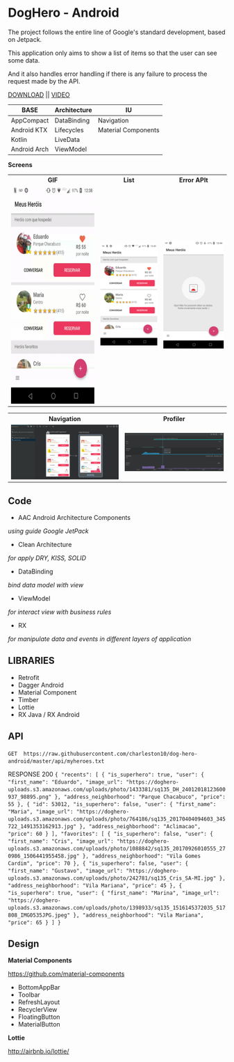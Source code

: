 # DogHero - Android

The project follows the entire line of Google's standard development, based on Jetpack.

This application only aims to show a list of items so that the user can see some data.

And it also handles error handling if there is any failure to process the request made by the API.

[DOWNLOAD](https://github.com/charleston10/dog-hero-android/blob/master/apk/app-dev-debug.apk) || [VIDEO](https://github.com/charleston10/dog-hero-android/blob/master/assets/video/device-2018-12-20-123845.mp4?raw=true)

<table>
  <thead>
    <tr>
      <th>BASE</th>
      <th>Architecture</th>
      <th>IU</th>
    </tr>
  </thead>
  <tbody>
    <tr>
      <td>AppCompact</td>
      <td>DataBinding</td>
      <td>Navigation</td>
    </tr>
    <tr>
      <td>Android KTX</td>
      <td>Lifecycles</td>
      <td>Material Components</td>
    </tr>
     <tr>
      <td>Kotlin</td>
      <td>LiveData</td>
    </tr>
     <tr>
      <td>Android Arch</td>
      <td>ViewModel</td>
    </tr>
  </tbody>
</table>


**Screens**
<table>
  <th>GIF</th>
  <th>List</th>
  <th>Error APIt</th>
<tr>
  <td>
    <img src="https://github.com/charleston10/dog-hero-android/blob/master/assets/screens/app.gif?raw=true" height="500" width="900"/>
  </td>
<td>
   <img src="https://github.com/charleston10/dog-hero-android/blob/master/assets/screens/list.png?raw=true"/>
  </td>
<td>
   <img src="https://github.com/charleston10/dog-hero-android/blob/master/assets/screens/error.png?raw=true"/>
  </td>
</tr>
</table>
<table>
  <th>Navigation</th>
  <th>Profiler</th>
<tr>
  <td>
   <img src="https://github.com/charleston10/dog-hero-android/blob/master/assets/screens/navigation.png?raw=true"/>
  </td>
<td>
   <img src="https://github.com/charleston10/dog-hero-android/blob/master/assets/screens/profiler.PNG?raw=true"/>
  </td>
</tr>
</table>

## Code
- AAC Android Architecture Components 

*using guide Google JetPack*

- Clean Architecture

*for apply DRY, KISS, SOLID*

- DataBinding 

*bind data model with view*

- ViewModel

 *for interact view with business rules*
 
 - RX

 *for manipulate data and events in different layers of application*
 
 ## LIBRARIES
 
 - Retrofit
 - Dagger Android
 - Material Component
 - Timber
 - Lottie
 - RX Java / RX Android
 

 ## API

 `GET  https://raw.githubusercontent.com/charleston10/dog-hero-android/master/api/myheroes.txt`

 RESPONSE 200 ```{
  "recents": [
    {
      "is_superhero": true,
      "user": {
        "first_name": "Eduardo",
        "image_url": "https://doghero-uploads.s3.amazonaws.com/uploads/photo/1433381/sq135_DH_24012018123600937_98895.png"
      },
      "address_neighborhood": "Parque Chacabuco",
      "price": 55
    },
    {
      "id": 53012,
      "is_superhero": false,
      "user": {
        "first_name": "Maria",
        "image_url": "https://doghero-uploads.s3.amazonaws.com/uploads/photo/764186/sq135_20170404094603_345722_1491353162913.jpg"
      },
      "address_neighborhood": "Aclimacao",
      "price": 60
    }
  ],
  "favorites": [
    {
      "is_superhero": false,
      "user": {
        "first_name": "Cris",
        "image_url": "https://doghero-uploads.s3.amazonaws.com/uploads/photo/1088842/sq135_20170926010555_270986_1506441955458.jpg"
      },
      "address_neighborhood": "Vila Gomes Cardim",
      "price": 70
    },
    {
      "is_superhero": false,
      "user": {
        "first_name": "Gustavo",
        "image_url": "https://doghero-uploads.s3.amazonaws.com/uploads/photo/242781/sq135_Cris_SA-MI.jpg"
      },
      "address_neighborhood": "Vila Mariana",
      "price": 45
    },
    {
      "is_superhero": true,
      "user": {
        "first_name": "Marina",
        "image_url": "https://doghero-uploads.s3.amazonaws.com/uploads/photo/1398933/sq135_1516145372035_517808_IMG0535JPG.jpeg"
      },
      "address_neighborhood": "Vila Mariana",
      "price": 65
    }
  ]
}```

## Design

**Material Components**

https://github.com/material-components

- BottomAppBar
- Toolbar
- RefreshLayout
- RecyclerView
- FloatingButton
- MaterialButton

**Lottie**

http://airbnb.io/lottie/
